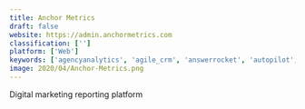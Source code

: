 ```yaml
---
title: Anchor Metrics
draft: false 
website: https://admin.anchormetrics.com
classification: ['']
platform: ['Web']
keywords: ['agencyanalytics', 'agile_crm', 'answerrocket', 'autopilot', 'beckon', 'clicdata', 'funnel', 'izenda', 'kissmetrics', 'leadfeeder', 'looker', 'marketing_optimizer', 'sendx', 'sisense', 'smartech', 'smartlook', 'tapclicks']
image: 2020/04/Anchor-Metrics.png
---
```

Digital marketing reporting platform